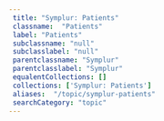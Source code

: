 ```yaml
--- 
 title: "Symplur: Patients" 
 classname:  "Patients" 
 label: "Patients" 
 subclassname: "null" 
 subclasslabel: "null" 
 parentclassname: "Symplur" 
 parentclasslabel: "Symplur" 
 equalentCollections: [] 
 collections: ['Symplur: Patients']
 aliases:  "/topic/symplur-patients"  
 searchCategory: "topic" 
---
```


